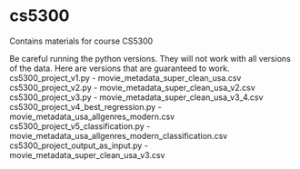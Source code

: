 # cs5300
Contains materials for course CS5300

Be careful running the python versions.  They will not work with all versions of the data.  Here are versions that are guaranteed to work.
	cs5300_project_v1.py - movie_metadata_super_clean_usa.csv
	cs5300_project_v2.py - movie_metadata_super_clean_usa_v2.csv
	cs5300_project_v3.py - movie_metadata_super_clean_usa_v3_4.csv
	cs5300_project_v4_best_regression.py - movie_metadata_usa_allgenres_modern.csv
	cs5300_project_v5_classification.py - movie_metadata_usa_allgenres_modern_classification.csv
	cs5300_project_output_as_input.py - movie_metadata_super_clean_usa_v3.csv
